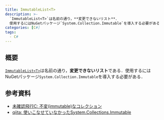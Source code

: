 ```yaml
---
title: ImmutableList<T>
description: >-
  `ImmutableList<T>`は名前の通り，**変更できないリスト**．
  使用するにはNuGetパッケージ`System.Collection.Immutable`を導入する必要がある．
categories: [C#]
tags:
  - C#
---
```


## 概要

[`ImmutableList<T>`][ImmutableList<T>]は名前の通り，**変更できないリスト**である．使用するにはNuGetパッケージ`System.Collection.Immutable`を導入する必要がある．

<!-- more -->


## 参考資料
- [未確認飛行C: 不変(immutable)なコレクション](https://ufcpp.net/study/csharp/misc_immutabledata.html)
- [qiita: 使いこなせていなかったSystem.Collections.Immutable](https://qiita.com/muniel/items/46ffbbdfd360f6a2bead)

<!-- リンク -->
[ImmutableList<T>]: https://learn.microsoft.com/ja-jp/dotnet/api/system.collections.immutable.immutablelist-1?view=net-8.0